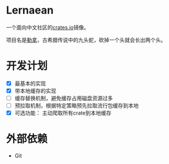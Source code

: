 # Lernaean

一个面向中文社区的[crates.io](https://crates.io)镜像。

项目名是[勒拿](https://zh.wikipedia.org/wiki/%E5%8B%92%E6%8B%BF%E4%B9%9D%E5%A4%B4%E8%9B%87)，古希腊传说中的九头蛇，砍掉一个头就会长出两个头。

# 开发计划

+ [x] 最基本的实现
+ [x] 带本地缓存的实现
+ [ ] 缓存替换机制，避免缓存占用磁盘资源过多
+ [ ] 预拉取机制，根据特定策略预先拉取流行包缓存到本地
+ [x] 可选功能： 主动爬取所有crate到本地缓存

# 外部依赖

+ Git